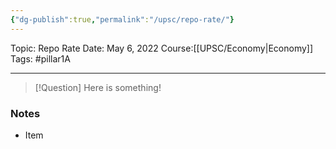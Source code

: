 ```yaml
---
{"dg-publish":true,"permalink":"/upsc/repo-rate/"}
---
```


Topic: Repo Rate
Date: May 6, 2022
Course:[[UPSC/Economy\|Economy]]
Tags: #pillar1A

---

> [!Question]
> Here is something! 



### Notes
- Item



